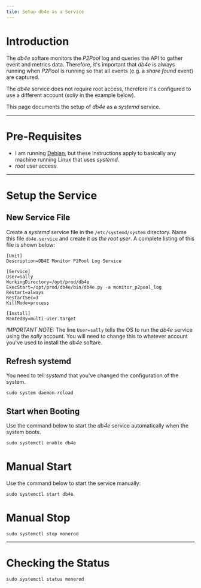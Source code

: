 ```yaml
---
tile: Setup db4e as a Service
---
```


# Introduction

The *db4e* softare monitors the *P2Pool* log and queries the API to gather event and metrics data. Therefore, it's important that *db4e* is always running when *P2Pool* is running so that all events (e.g. a *share found* event) are captured.

The *db4e* service does not require root access, therefore it's configured to use a different account (*sally* in the example below).

This page documents the setup of *db4e* as a *systemd* service.

---

# Pre-Requisites

* I am running [Debian](https://debian.org), but these instructions apply to basically any machine running Linux that uses *systemd*.
* *root* user access.

---

# Setup the Service

## New Service File

Create a *systemd* service file in the `/etc/systemd/system` directory. Name this file `db4e.service` and create it *as the root user*. A complete listing of this file is shown below:

```
[Unit]
Description=DB4E Monitor P2Pool Log Service

[Service]
User=sally
WorkingDirectory=/opt/prod/db4e
ExecStart=/opt/prod/db4e/bin/db4e.py -a monitor_p2pool_log 
Restart=always
RestartSec=3
KillMode=process

[Install]
WantedBy=multi-user.target
```

*IMPORTANT NOTE:* The line `User=sally` tells the OS to run the *db4e* service using the *sally* account. You will need to change this to whatever account you've used to install the *db4e* softare.

## Refresh systemd

You need to tell *systemd* that you've changed the configuration of the system.

```
sudo system daemon-reload
```

## Start when Booting

Use the command below to start the *db4e* service automatically when the system boots.

```
sudo systemctl enable db4e
```

# Manual Start

Use the command below to start the service manually:

```
sudo systemctl start db4e
```

# Manual Stop

```
sudo systemctl stop monerod
```

---

# Checking the Status

```
sudo systemctl status monerod
```
